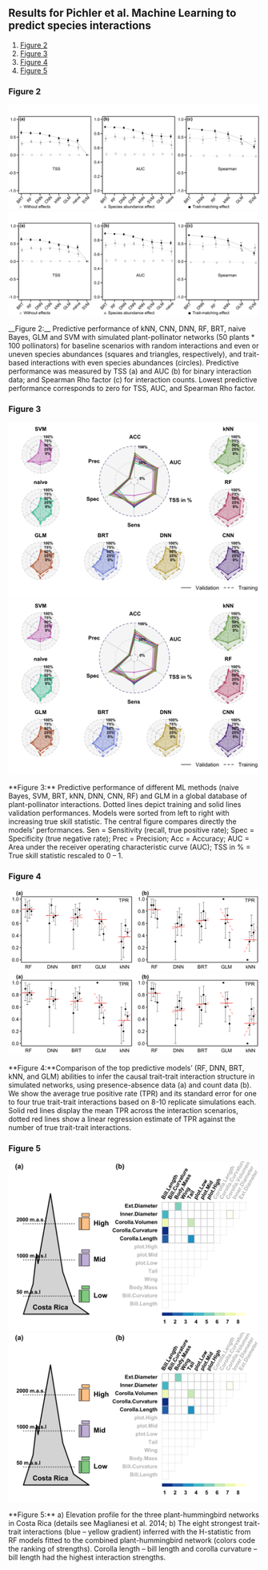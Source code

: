 
## Results for Pichler et al. Machine Learning to predict species interactions

1. [Figure 2](#fig2)
2. [Figure 3](#fig3)
3. [Figure 4](#fig4)
4. [Figure 5](#fig5)


### Figure 2 <a name="fig2"></a>
![Alt text](./Figures/Fig2.svg)
<img src="./Figures/Fig2.svg">

<figcaption>__Figure 2:__ Predictive performance of kNN, CNN, DNN, RF, BRT, naive Bayes, GLM and SVM with simulated plant-pollinator networks (50 plants * 100 pollinators) for baseline scenarios with random interactions and even or uneven species abundances (squares and triangles, respectively), and trait-based interactions with even species abundances (circles). Predictive performance was measured by TSS (a) and AUC (b) for binary interaction data; and Spearman Rho factor (c) for interaction counts. Lowest predictive performance corresponds to zero for TSS, AUC, and Spearman Rho factor.</figcaption>


### Figure 3 <a name="fig3"></a>
![Alt text](./Figures/Fig3.svg)
<img src="./Figures/Fig3.svg">

<figcaption>**Figure 3:** Predictive performance of different ML methods (naive Bayes, SVM, BRT, kNN, DNN, CNN, RF) and GLM in a global database of plant-pollinator interactions. Dotted lines depict training and solid lines validation performances. Models were sorted from left to right with increasing true skill statistic. The central figure compares directly the models’ performances. Sen = Sensitivity (recall, true positive rate); Spec = Specificity (true negative rate); Prec = Precision; Acc = Accuracy; AUC = Area under the receiver operating characteristic curve (AUC); TSS in % = True skill statistic rescaled to 0 – 1.</figcaption>


### Figure 4 <a name="fig4"></a>
![Alt text](./Figures/Fig4.svg)
<img src="./Figures/Fig4.svg">

<figcaption>**Figure 4:**Comparison of the top predictive models’ (RF, DNN, BRT, kNN, and GLM) abilities to infer the causal trait-trait interaction structure in simulated networks, using presence-absence data (a) and count data (b). We show the average true positive rate (TPR) and its standard error for one to four true trait-trait interactions based on 8-10 replicate simulations each. Solid red lines display the mean TPR across the interaction scenarios, dotted red lines show a linear regression estimate of TPR against the number of true trait-trait interactions.</figcaption>


### Figure 5 <a name="fig5"></a>
![Alt text](./Figures/Fig5.svg)
<img src="./Figures/Fig5.svg">

<figcaption>**Figure 5:** a) Elevation profile for the three plant-hummingbird networks in Costa Rica (details see Maglianesi et al. 2014; b) The eight strongest trait-trait interactions (blue – yellow gradient) inferred with the H-statistic from RF models fitted to the combined plant-hummingbird network (colors code the ranking of strengths). Corolla length – bill length and corolla curvature – bill length had the highest interaction strengths.</figcaption>